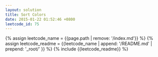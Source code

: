 ```yaml
---
layout: solution
title: Sort Colors
date: 2015-01-22 01:52:46 +0800
leetcode_id: 75
---
```

{% assign leetcode_name = {{page.path | remove: '/index.md'}}  %}
{% assign leetcode_readme = {{leetcode_name | append: '/README.md' | prepend: '_root/' }}  %}
{% include {{leetcode_readme}} %}

